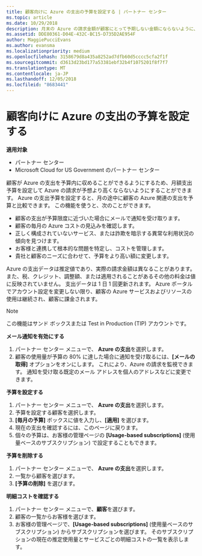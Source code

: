 ```yaml
---
title: 顧客向けに Azure の支出の予算を設定する | パートナー センター
ms.topic: article
ms.date: 10/29/2018
description: 月末の Azure の請求金額が顧客にとって予期しない金額にならないように、パートナー センターで顧客ごとの月額予算を設定できます。
ms.assetid: DDE80361-D04E-432C-BC15-D735D2AE954F
author: MaggiePucciEvans
ms.author: evansma
ms.localizationpriority: medium
ms.openlocfilehash: 3158679d8a435a8252ad7dfb60d5cccc5cfa2f1f
ms.sourcegitcommit: d3613d23bd177a53381ebf32b4f1075201f8f7f7
ms.translationtype: MT
ms.contentlocale: ja-JP
ms.lasthandoff: 12/05/2018
ms.locfileid: "8683441"
---
```

# <a name="set-an-azure-spending-budget-for-your-customers"></a>顧客向けに Azure の支出の予算を設定する

**適用対象**

-  パートナー センター
-  Microsoft Cloud for US Government のパートナー センター

顧客が Azure の支出を予算内に収めることができるようにするため、月額支出予算を設定して Azure の請求が予想より高くならないようにすることができます。 Azure の支出予算を設定すると、月の途中に顧客の Azure 関連の支出を予算と比較できます。 この機能を使うと、次のことができます。 

-   顧客の支出が予算限度に近づいた場合にメールで通知を受け取ります。
-   顧客の毎月の Azure コストの見込みを確認します。
-   正しく構成されていないサービス、または詐欺を暗示する異常な利用状況の傾向を見つけます。
-   お客様と連携して根本的な問題を特定し、コストを管理します。
-   貴社と顧客のニーズに合わせて、予算をより高い額に変更します。

Azure の支出データは推定値であり、実際の請求金額は異なることがあります。また、税、クレジット、調整額、または適用されることがあるその他の料金は値に反映されていません。 支出データは 1 日 1 回更新されます。 Azure ポータルでアカウント設定を変更しない限り、顧客の Azure サービスおよびリソースの使用は継続され、顧客に課金されます。 

> [!NOTE]  
> この機能はサンド ボックスまたは Test in Production (TIP) アカウントです。

**メール通知を有効にする**
1.  パートナー センター メニューで、 **Azure の支出**を選択します。
2.  顧客の使用量が予算の 80% に達した場合に通知を受け取るには、**[メールの取得]** オプションをオンにします。 これにより、Azure の請求を監視できます。 通知を受け取る既定のメール アドレスを個人のアドレスなどに変更できます。

**予算を設定する**
1.  パートナー センター メニューで、 **Azure の支出**を選択します。
2.  予算を設定する顧客を選択します。 
3. **[毎月の予算]** ボックスに値を入力し、**[適用]** を選びます。
4.  現在の支出を確認するには、このページに戻ります。
5.  個々の予算は、お客様の管理ページの **[Usage-based subscriptions]** (使用量ベースのサブスクリプション) で設定することもできます。

**予算を削除する**
1.  パートナー センター メニューで、 **Azure の支出**を選択します。
2.  一覧から顧客を選びます。
3.  **[予算の削除]** を選びます。

**明細コストを確認する**
1.  パートナー センター メニューで、**顧客**を選びます。
2.  顧客の一覧からお客様を選びます。
3.  お客様の管理ページで、**[Usage-based subscriptions]** (使用量ベースのサブスクリプション) からサブスクリプションを選びます。 そのサブスクリプションの現在の推定使用量とサービスごとの明細コストの一覧を表示します。


 

 



